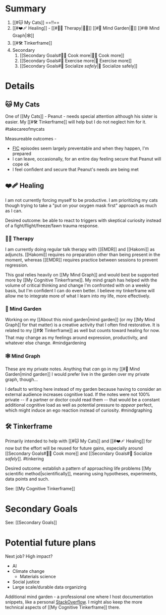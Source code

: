# Summary

1. [[#🐱 My Cats]] ==‼️==
2. [[#❤️‍🩹 Healing]] - [[#👩‍⚕️ Therapy|👩‍⚕️]] [[#🌱 Mind Garden|🌱]] [[#🕸 Mind Graph|🕸]]
3. [[#🛠 Tinkerframe]]
4. Secondary
    1. [[Secondary Goals#👩‍🍳 Cook more|👩‍🍳 Cook more]]
    2. [[Secondary Goals#🏃 Exercise more|🏃 Exercise more]]
    3. [[Secondary Goals#👬 Socialize *safely*|👬 Socialize safely]]

# Details

## 🐱 My Cats

One of [[My Cats]] - Peanut - needs special attention although his sister is easier. My [[#🛠 Tinkerframe]] will help but I do not neglect him for it. #takecareofmycats

Measureable outcomes -
* [FIC](https://veterinarypartner.vin.com/default.aspx?pid=19239&id=4951488) episodes seem largely preventable and when they happen, I'm prepared
* I can leave, occasionally, for an entire day feeling secure that Peanut will cope ok
* I feel confident and secure that Peanut's needs are being met

## ❤️‍🩹 Healing

I am not currently forcing myself to be productive. I am prioritizing my cats though trying to take a "put on your oxygen mask first" approach as much as I can.

Desired outcome: be able to react to triggers with skeptical curiosity instead of a fight/flight/freeze/fawn trauma response.

### 👩‍⚕️ Therapy

I am currently doing regular talk therapy with [[EMDR]] and [[Hakomi]] as adjuncts. [[Hakomi]] requires no preparation other than being present in the moment, whereas [[EMDR]] requires practice between sessions to prevent regression.

This goal relies heavily on [[My Mind Graph]] and would best be supported more by [[My Cognitive Tinkerframe]]. My mind graph has helped with the volume of critical thinking and change I'm confronted with on a weekly basis, but I'm confident I can do even better. I believe my tinkerframe will allow me to integrate more of what I learn into my life, more effectively.

### 🌱 Mind Garden

Working on my [[About this mind garden|mind garden]] (or my [[My Mind Graph]] for that matter) is a creative activity that I often find restorative. It is related to my [[#🛠 Tinkerframe]] as well but counts toward healing for now. That may change as my feelings around expression, productivity, and whatever else change. #mindgardening

### 🕸 Mind Graph

These are my private notes. Anything that *can* go in my [[#🌱 Mind Garden|mind garden]] I would prefer live in the garden over my private graph, though...

I default to writing here instead of my garden because having to consider an external audience increases cognitive load. If the notes were not 100% private -- if a partner or doctor could read them -- that would be a constant additional cognitive load as well as potential pressure to *appear* perfect, which might induce an ego reaction instead of curiosity. #mindgraphing

## 🛠 Tinkerframe

Primarily intended to help with [[#🐱 My Cats]] and [[#❤️‍🩹 Healing]] for now but the effort will be reused for future gains, especially around [[Secondary Goals#👩‍🍳 Cook more]] and [[Secondary Goals#👬 Socialize *safely*]]. #tinkering

Desired outcome: establish a pattern of approaching life problems [[My scientific method|scientifically]], meaning using hypotheses, experiments, data points and such.

See: [[My Cognitive Tinkerframe]]

# Secondary Goals

See: [[Secondary Goals]]

# Potential future plans

Next job? High impact?
* AI
* Climate change
    * Materials science
* Social justice
* Large scale/durable data organizing

Additional mind garden - a professional one where I host documentation snippets, like a personal [StackOverflow](https://stackoverflow.co/). I might also keep the more technical aspects of [[My Cognitive Tinkerframe]] there.
